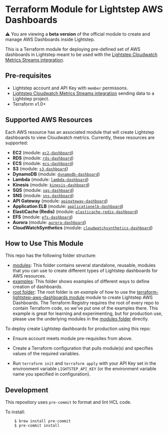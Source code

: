 # Terraform Module for Lightstep AWS Dashboards

**:warning:** You are viewing a **beta version** of the official
module to create and manage AWS Dashboards inside Lightstep.

This is a Terraform module for deploying pre-defined set of AWS dashboards in Lightstep meant to be used with the [Lightstep Cloudwatch Metrics Streams integration](https://docs.lightstep.com/docs/setup-aws-for-metrics).

## Pre-requisites

* Lightstep account and API Key with `member` permissons.
* [Lightstep Cloudwatch Metrics Streams integration](https://docs.lightstep.com/docs/setup-aws-for-metrics) sending data to a Lightstep project.
* Terraform v1.0+

## Supported AWS Resources

Each AWS resource has an associated module that will create Lightstep dashboards to view Cloudwatch metrics. Currently, these resources are supported:

* __EC2__ (module: [`ec2-dashboard`](https://github.com/lightstep/terraform-lightstep-aws-dashboards/tree/master/modules/ec2-dashboard))
* __RDS__ (module: [`rds-dashboard`](https://github.com/lightstep/terraform-lightstep-aws-dashboards/tree/master/modules/rds-dashboard))
* __ECS__ (module: [`ecs-dashboard`](https://github.com/lightstep/terraform-lightstep-aws-dashboards/tree/master/modules/ecs-dashboard))
* __S3__ (module: [`s3-dashboard`](https://github.com/lightstep/terraform-lightstep-aws-dashboards/tree/master/modules/s3-dashboard))
* __DynamoDB__ (module: [`dynamodb-dashboard`](https://github.com/lightstep/terraform-lightstep-aws-dashboards/tree/master/modules/dynamodb-dashboard))
*  __Lambda__ (module: [`lambda-dashboard`](https://github.com/lightstep/terraform-lightstep-aws-dashboards/tree/master/modules/lambda-dashboard))
*  __Kinesis__ (module: [`kinesis-dashboard`](https://github.com/lightstep/terraform-lightstep-aws-dashboards/tree/master/modules/kinesis-dashboard))
*  __SQS__ (module: [`sqs-dashboard`](https://github.com/lightstep/terraform-lightstep-aws-dashboards/tree/master/modules/sqs-dashboard))
*  __SNS__ (module: [`sns-dashboard`](https://github.com/lightstep/terraform-lightstep-aws-dashboards/tree/master/modules/sns-dashboard))
* __API Gateway__ (module: [`apigateway-dashboard`](https://github.com/lightstep/terraform-lightstep-aws-dashboards/tree/master/modules/apigateway-dashboard))
* __Application ELB__ (module: [`applicationelb-dashboard`](https://github.com/lightstep/terraform-lightstep-aws-dashboards/tree/master/modules/applicationelb-dashboard))
* __ElastiCache (Redis)__ (module: [`elasticache-redis-dashboard`](https://github.com/lightstep/terraform-lightstep-aws-dashboards/tree/master/modules/elasticache-redis-dashboard))
* __EFS__ (module: [`efs-dashboard`](https://github.com/lightstep/terraform-lightstep-aws-dashboards/tree/master/modules/efs-dashboard))
* __Aurora__ (module: [`aurora-dashboard`](https://github.com/lightstep/terraform-lightstep-aws-dashboards/tree/master/modules/aurora-dashboard))
* __CloudWatchSynthetics__ (module: [`cloudwatchsynthetics-dashboard`](https://github.com/lightstep/terraform-lightstep-aws-dashboards/tree/master/modules/cloudwatchsynthetics-dashboard))


## How to Use This Module

This repo has the following folder structure:

* [modules](https://github.com/lightstep/terraform-lightstep-aws-dashboards/tree/master/modules): This folder contains several standalone, reusable, modules that you can use to create different types of Lightstep dashboards for AWS resources.
* [examples](https://github.com/lightstep/terraform-lightstep-aws-dashboards/tree/master/examples): This folder shows examples of different ways to define creation of dashboards.
* [root folder](https://github.com/lightstep/terraform-lightstep-aws-dashboards/tree/master): The root folder is *an example* of how to use the [terraform-lightstep-aws-dashboards module](https://github.com/hashicorp/terraform-aws-consul/tree/master/modules/consul-cluster) 
  module to create Lightstep AWS Dashboards. The Terraform Registry requires the root of every repo to contain Terraform code, so we've put one of the examples there. This example is great for learning and experimenting, but for production use, please use the underlying modules in the [modules folder](https://github.com/lightstep/terraform-lightstep-aws-dashboards/tree/master/modules) directly.

To deploy create Lightstep dashboards for production using this repo:

- Ensure account meets module pre-requisites from above.

- Create a Terraform configuration that pulls module(s) and specifies values
  of the required variables.

- Run `terraform init` and `terraform apply` with your API Key set in the environment variable `LIGHTSTEP_API_KEY` (or the environment variable name you specified in configuration).

## Development

This repository uses `pre-commit` to format and lint HCL code.

To install:

```
    $ brew install pre-commit
    $ pre-commit install
```